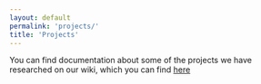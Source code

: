 ```yaml
---
layout: default
permalink: 'projects/'
title: 'Projects'
---
```


You can find documentation about some of the projects we have researched on our wiki, which you can find [here](piece-of-earth.wikia.com)
